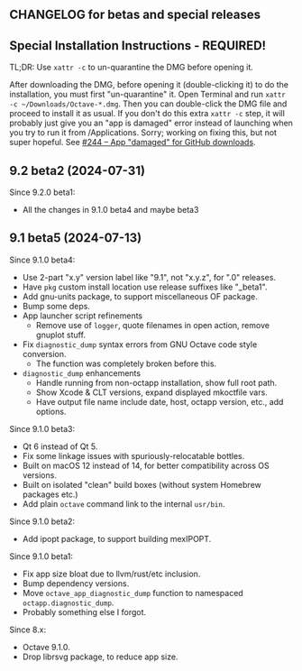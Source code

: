 ## CHANGELOG for betas and special releases

## Special Installation Instructions - REQUIRED!

TL;DR: Use `xattr -c` to un-quarantine the DMG before opening it.

After downloading the DMG, before opening it (double-clicking it) to do the installation, you must first "un-quarantine" it. Open Terminal and run `xattr -c ~/Downloads/Octave-*.dmg`. Then you can double-click the DMG file and proceed to install it as usual. If you don't do this extra `xattr -c` step, it will probably just give you an "app is damaged" error instead of launching when you try to run it from /Applications. Sorry; working on fixing this, but not super hopeful. See [#244 – App "damaged" for GitHub downloads](https://github.com/octave-app/octave-app/issues/244).


## 9.2 beta2 (2024-07-31)

Since 9.2.0 beta1:

* All the changes in 9.1.0 beta4 and maybe beta3

## 9.1 beta5 (2024-07-13)

Since 9.1.0 beta4:

* Use 2-part "x.y" version label like "9.1", not "x.y.z", for ".0" releases.
* Have `pkg` custom install location use release suffixes like "_beta1".
* Add gnu-units package, to support miscellaneous OF package.
* Bump some deps.
* App launcher script refinements
  * Remove use of `logger`, quote filenames in open action, remove gnuplot stuff.
* Fix `diagnostic_dump` syntax errors from GNU Octave code style conversion.
  * The function was completely broken before this.
* `diagnostic_dump` enhancements
  * Handle running from non-octapp installation, show full root path.
  * Show Xcode & CLT versions, expand displayed mkoctfile vars.
  * Have output file name include date, host, octapp version, etc., add options.

Since 9.1.0 beta3:

* Qt 6 instead of Qt 5.
* Fix some linkage issues with spuriously-relocatable bottles.
* Built on macOS 12 instead of 14, for better compatibility across OS versions.
* Built on isolated "clean" build boxes (without system Homebrew packages etc.)
* Add plain `octave` command link to the internal `usr/bin`.

Since 9.1.0 beta2:

* Add ipopt package, to support building mexIPOPT.

Since 9.1.0 beta1:

* Fix app size bloat due to llvm/rust/etc inclusion.
* Bump dependency versions.
* Move `octave_app_diagnostic_dump` function to namespaced `octapp.diagnostic_dump`.
* Probably something else I forgot.

Since 8.x:

* Octave 9.1.0.
* Drop librsvg package, to reduce app size.
